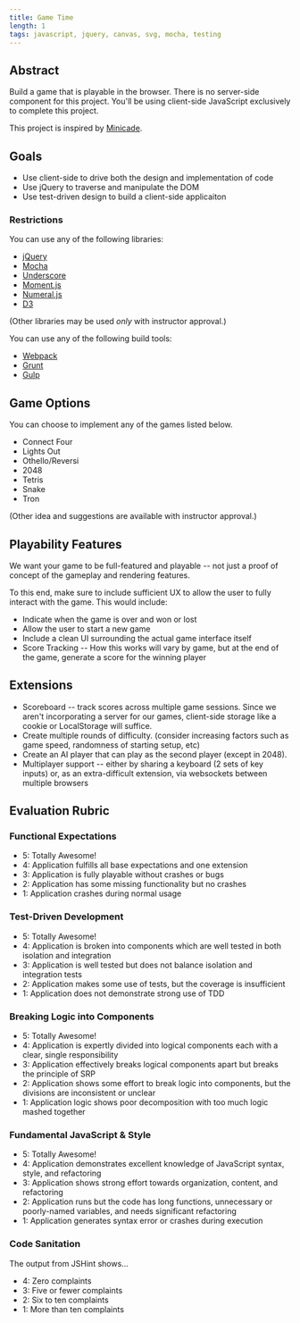 ```yaml
---
title: Game Time
length: 1
tags: javascript, jquery, canvas, svg, mocha, testing
---
```


## Abstract

Build a game that is playable in the browser. There is no server-side component for this project. You'll be using client-side JavaScript exclusively to complete this project.

This project is inspired by [Minicade](http://minica.de/).

## Goals

* Use client-side to drive both the design and implementation of code
* Use jQuery to traverse and manipulate the DOM
* Use test-driven design to build a client-side applicaiton

### Restrictions

You can use any of the following libraries:

* [jQuery](http://jquery.com/)
* [Mocha](http://mochajs.org/)
* [Underscore](http://underscorejs.org/)
* [Moment.js](http://momentjs.com)
* [Numeral.js](http://numeraljs.com)
* [D3](http://d3js.org)

(Other libraries may be used *only* with instructor approval.)

You can use any of the following build tools:

* [Webpack](http://webpack.github.io/)
* [Grunt](http://gruntjs.com/)
* [Gulp](http://gulpjs.com/)

## Game Options

You can choose to implement any of the games listed below.

* Connect Four
* Lights Out
* Othello/Reversi
* 2048
* Tetris
* Snake
* Tron

(Other idea and suggestions are available with instructor approval.)

## Playability Features

We want your game to be full-featured and playable -- not just a proof
of concept of the gameplay and rendering features.

To this end, make sure to include sufficient UX to allow the user to
fully interact with the game. This would include:

* Indicate when the game is over and won or lost
* Allow the user to start a new game
* Include a clean UI surrounding the actual game interface itself
* Score Tracking -- How this works will vary by game, but at the end of
  the game, generate a score for the winning player

## Extensions

* Scoreboard -- track scores across multiple game sessions. Since we
  aren't incorporating a server for our games, client-side storage like
  a cookie or LocalStorage will suffice.
* Create multiple rounds of difficulty. (consider increasing factors
  such as game speed, randomness of starting setup, etc)
* Create an AI player that can play as the second player (except in 2048).
* Multiplayer support -- either by sharing a keyboard (2 sets of key
  inputs) or, as an extra-difficult extension, via websockets between
  multiple browsers

## Evaluation Rubric

### Functional Expectations

* 5: Totally Awesome!
* 4: Application fulfills all base expectations and one extension
* 3: Application is fully playable without crashes or bugs
* 2: Application has some missing functionality but no crashes
* 1: Application crashes during normal usage

### Test-Driven Development

* 5: Totally Awesome!
* 4: Application is broken into components which are well tested in both isolation and integration
* 3: Application is well tested but does not balance isolation and integration tests
* 2: Application makes some use of tests, but the coverage is insufficient
* 1: Application does not demonstrate strong use of TDD

### Breaking Logic into Components

* 5: Totally Awesome!
* 4: Application is expertly divided into logical components each with a clear, single responsibility
* 3: Application effectively breaks logical components apart but breaks the principle of SRP
* 2: Application shows some effort to break logic into components, but the divisions are inconsistent or unclear
* 1: Application logic shows poor decomposition with too much logic mashed together

### Fundamental JavaScript & Style

* 5: Totally Awesome!
* 4: Application demonstrates excellent knowledge of JavaScript syntax, style, and refactoring
* 3: Application shows strong effort towards organization, content, and refactoring
* 2: Application runs but the code has long functions, unnecessary or poorly-named variables, and needs significant refactoring
* 1: Application generates syntax error or crashes during execution

### Code Sanitation

The output from JSHint shows…

* 4: Zero complaints
* 3: Five or fewer complaints
* 2: Six to ten complaints
* 1: More than ten complaints
